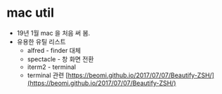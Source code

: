 # mac util

- 19년 1월 mac 을 처음 써 봄.
- 유용한 유틸 리스트
    - alfred - finder 대체
    - spectacle - 창 화면 전환
    - iterm2 - terminal
    - terminal 관련 [https://beomi.github.io/2017/07/07/Beautify-ZSH/](https://beomi.github.io/2017/07/07/Beautify-ZSH/)
